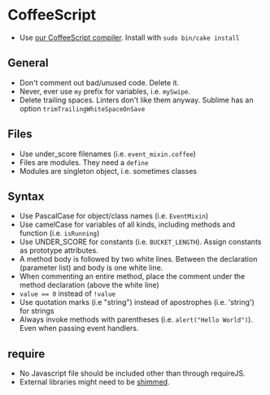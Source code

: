 # CoffeeScript
* Use [our CoffeeScript compiler](https://github.com/scalableminds/coffee-script). Install with `sudo bin/cake install`

## General
* Don't comment out bad/unused code. Delete it.
* Never, ever use `my` prefix for variables, i.e. `mySwipe`.
* Delete trailing spaces. Linters don't like them anyway. Sublime has an option `trimTrailingWhiteSpaceOnSave`

## Files
* Use under_score filenames (i.e. `event_mixin.coffee`)
* Files are modules. They need a `define`
* Modules are singleton object, i.e. sometimes classes

## Syntax
* Use PascalCase for object/class names (i.e. `EventMixin`)
* Use camelCase for variables of all kinds, including methods and function (i.e. `isRunning`)
* Use UNDER_SCORE for constants (i.e. `BUCKET_LENGTH`). Assign constants as prototype attributes.
* A method body is followed by two white lines. Between the declaration (parameter list) and body is one white line.
* When commenting an entire method, place the comment under the method declaration (above the white line)
* `value == 0` instead of `!value`
* Use quotation marks (i.e "string") instead of apostrophes (i.e. 'string') for strings
* Always invoke methods with parentheses (i.e. `alert("Hello World")`). Even when passing event handlers.


## require
* No Javascript file should be included other than through requireJS.
* External libraries might need to be [shimmed](http://requirejs.org/docs/api.html#config-shim).




